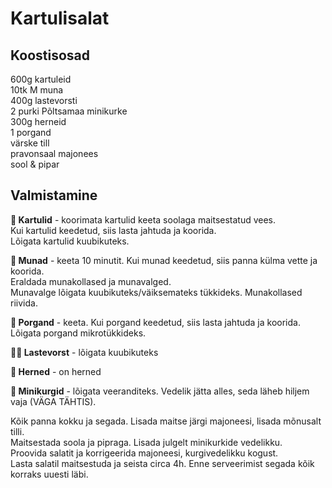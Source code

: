 # Kartulisalat

## Koostisosad
600g kartuleid <br>
10tk M muna <br>
400g lastevorsti <br>
2 purki Põltsamaa minikurke <br>
300g herneid <br>
1 porgand <br>
värske till <br>
pravonsaal majonees <br>
sool & pipar <br>

## Valmistamine
<b>🥔 Kartulid</b> - koorimata kartulid keeta soolaga maitsestatud vees. <br>
Kui kartulid keedetud, siis lasta jahtuda ja koorida.<br>
Lõigata kartulid kuubikuteks.

<b>🥚 Munad</b> - keeta 10 minutit. Kui munad keedetud, siis panna külma vette ja koorida. <br>
Eraldada munakollased ja munavalged. <br>
Munavalge lõigata kuubikuteks/väiksemateks tükkideks. Munakollased riivida.

<b>🥕 Porgand</b> - keeta. Kui porgand keedetud, siis lasta jahtuda ja koorida.<br>
Lõigata porgand mikrotükkideks.

<b>👶🏼 Lastevorst</b> - lõigata kuubikuteks

<b>🫛 Herned</b> - on herned

<b>🥒 Minikurgid</b> - lõigata veeranditeks. Vedelik jätta alles, seda läheb hiljem vaja (VÄGA TÄHTIS).

Kõik panna kokku ja segada. Lisada maitse järgi majoneesi, lisada mõnusalt tilli. <br>
Maitsestada soola ja pipraga. Lisada julgelt minikurkide vedelikku. <br>
Proovida salatit ja korrigeerida majoneesi, kurgivedelikku kogust. <br>
Lasta salatil maitsestuda ja seista circa 4h. Enne serveerimist segada kõik korraks uuesti läbi.
